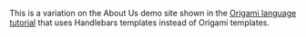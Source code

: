 This is a variation on the About Us demo site shown in the [Origami language tutorial](https://weborigami.org/language/tutorial) that uses Handlebars templates instead of Origami templates.
